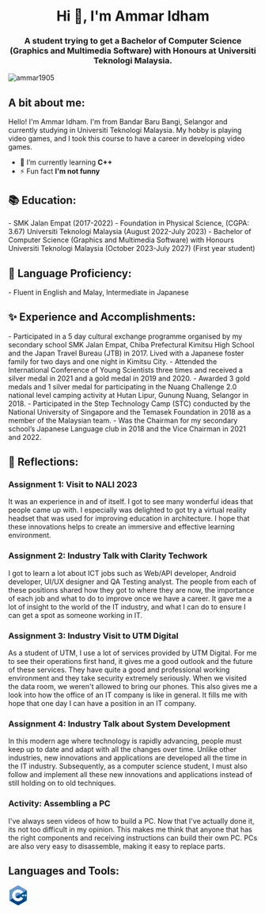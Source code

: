 <h1 align="center">Hi 👋, I'm Ammar Idham</h1>
<h3 align="center">A student trying to get a Bachelor of Computer Science (Graphics and Multimedia Software) with Honours at Universiti Teknologi Malaysia.</h3>

<p align="left"> <img src="https://komarev.com/ghpvc/?username=ammar1905&label=Profile%20views&color=0e75b6&style=flat" alt="ammar1905" /> </p>

<h2 align="left">A bit about me:</h2>
Hello! I'm Ammar Idham. I'm from Bandar Baru Bangi, Selangor and currently studying in Universiti Teknologi Malaysia. My hobby is playing video games, and I took this course to have a career in developing video games. 

- 🌱 I’m currently learning **C++**
- ⚡ Fun fact **I'm not funny**

<h2 align="left">📚 Education:</h2>
- SMK Jalan Empat (2017-2022)
- Foundation in Physical Science, (CGPA: 3.67) Universiti Teknologi Malaysia (August 2022-July 2023)
- Bachelor of Computer Science (Graphics and Multimedia Software) with Honours Universiti Teknologi Malaysia (October 2023-July 2027) (First year student)

<h2 align="left">💬 Language Proficiency:</h2>
- Fluent in English and Malay, Intermediate in Japanese

<h2 align="left">✨ Experience and Accomplishments:</h2>
- Participated in a 5 day cultural exchange programme organised by my secondary school SMK Jalan Empat, Chiba Prefectural Kimitsu High School and the Japan Travel Bureau (JTB) in 2017. Lived with a Japanese foster family for two days and one night in Kimitsu City.
- Attended the International Conference of Young Scientists three times and received a silver medal in 2021 and a gold medal in 2019 and 2020.
- Awarded 3 gold medals and 1 silver medal for participating in the Nuang Challenge 2.0 national level camping activity at Hutan Lipur, Gunung Nuang, Selangor in 2018.
- Participated in the Step Technology Camp (STC) conducted by the National University of Singapore and the Temasek Foundation in 2018 as a member of the Malaysian team.
- Was the Chairman for my secondary school’s Japanese Language club in 2018 and the Vice Chairman in 2021 and 2022.


<h2 align="left">🔎 Reflections:</h2>
<h3 align="left">Assignment 1: Visit to NALI 2023</h3>
It was an experience in and of itself. I got to see many wonderful ideas that people came up with. I especially was delighted to got try a virtual reality headset that was used for improving education in architecture. I hope that these innovations helps to create an immersive and effective learning environment.


<h3 align="left">Assignment 2: Industry Talk with Clarity Techwork</h3>
I got to learn a lot about ICT jobs such as Web/API developer, Android developer, UI/UX designer and QA Testing analyst. The people from each of these positions shared how they got to where they are now, the importance of each job and what to do to improve once we have a career. It gave me a lot of insight to the world of the IT industry, and what I can do to ensure I can get a spot as someone working in IT.


<h3 align="left">Assignment 3: Industry Visit to UTM Digital</h3>
As a student of UTM, I use a lot of services provided by UTM Digital. For me to see their operations first hand, it gives me a good outlook and the future of these services. They have quite a good and professional working environment and they take security extremely seriously. When we visited the data room, we weren't allowed to bring our phones. This also gives me a look into how the office of an IT company is like in general. It fills me with hope that one day I can have a position in an IT company.


<h3 align="left">Assignment 4: Industry Talk about System Development</h3>
In this modern age where technology is rapidly advancing, people must keep up to date and adapt with all the changes over time. Unlike other industries, new innovations and applications are developed all the time in the IT industry. Subsequently, as a computer science student, I must also follow and implement all these new innovations and applications instead of still holding on to old techniques. 

<h3 align="left">Activity: Assembling a PC</h3>
I've always seen videos of how to build a PC. Now that I've actually done it, its not too difficult in my opinion. This makes me think that anyone that has the right components and receiving instructions can build their own PC. PCs are also very easy to disassemble, making it easy to replace parts.


<h2 align="left">Languages and Tools:</h2>
<p align="left"> <a href="https://www.w3schools.com/cpp/" target="_blank" rel="noreferrer"> <img src="https://raw.githubusercontent.com/devicons/devicon/master/icons/cplusplus/cplusplus-original.svg" alt="cplusplus" width="40" height="40"/> </a> </p>
